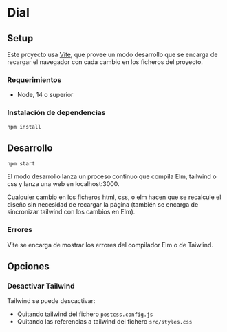 # Dial

## Setup

Este proyecto usa [Vite](https://vitejs.dev/), que provee un modo desarrollo
que se encarga de recargar el navegador con cada cambio en los ficheros del
proyecto.

### Requerimientos

- Node, 14 o superior

### Instalación de dependencias

`npm install`

## Desarrollo

`npm start`

El modo desarrollo lanza un proceso continuo que compila Elm, tailwind o  css y
lanza una web en localhost:3000.

Cualquier cambio en los ficheros html, css, o elm hacen que
se recalcule el diseño sin necesidad de recargar la página (también se encarga
de sincronizar tailwind con los cambios en Elm).

### Errores

Vite se encarga de mostrar los errores del compilador Elm o de Taiwlind.

## Opciones

### Desactivar Tailwind

Tailwind se puede descactivar:

- Quitando tailwind del fichero `postcss.config.js`
- Quitando las referencias a tailwind del fichero `src/styles.css`

